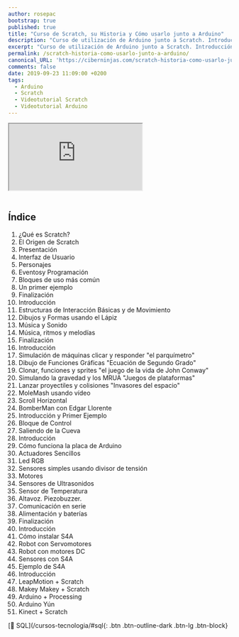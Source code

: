 ```yaml
---
author: rosepac
bootstrap: true
published: true
title: "Curso de Scratch, su Historia y Cómo usarlo junto a Arduino"
description: "Curso de utilización de Arduino junto a Scratch. Introducción, su historia y técnicas de uso paso a paso"
excerpt: "Curso de utilización de Arduino junto a Scratch. Introducción, su historia y técnicas de uso paso a paso"
permalink: /scratch-historia-como-usarlo-junto-a-arduino/
canonical_URL: 'https://ciberninjas.com/scratch-historia-como-usarlo-junto-a-arduino/'
comments: false
date: 2019-09-23 11:09:00 +0200
tags:
  - Arduino
  - Scratch
  - Videotutorial Scratch
  - Videotutorial Arduino
---
```


<div class="embed-responsive embed-responsive-16by9">
  <iframe class="embed-responsive-item" src="https://www.youtube-nocookie.com/embed/videoseries?list=PL5tA44GpyFntFHtHd6Zxb2xQZpxwOfeu3" allowfullscreen></iframe>
</div><br/>

## Índice

1. ¿Qué es Scratch?
2. El Origen de Scratch
3. Presentación
4. Interfaz de Usuario
5. Personajes
6. Eventosy Programación
7. Bloques de uso más común
8. Un primer ejemplo
9. Finalización
10. Introducción
11. Estructuras de Interacción Básicas y de Movimiento
12. Dibujos y Formas usando el Lápiz
13. Música y Sonido
14. Música, ritmos y melod&iacute;as
15. Finalización
16. Introducción
17. Simulación de máquinas clicar y responder "el parqu&iacute;metro"
18. Dibujo de Funciones Gráficas "Ecuación de Segundo Grado"
19. Clonar, funciones y sprites "el juego de la vida de John Conway"
20. Simulando la gravedad y los MRUA "Juegos de plataformas"
21. Lanzar proyectiles y colisiones "Invasores del espacio"
22. MoleMash usando v&iacute;deo
23. Scroll Horizontal
24. BomberMan con Edgar Llorente
25. Introducción y Primer Ejemplo
26. Bloque de Control
27. Saliendo de la Cueva
28. Introducción
29. Cómo funciona la placa de Arduino
30. Actuadores Sencillos
31. Led RGB
32. Sensores simples usando divisor de tensión
33. Motores
34. Sensores de Ultrasonidos
35. Sensor de Temperatura
36. Altavoz. Piezobuzzer.
37. Comunicación en serie
38. Alimentación y bater&iacute;as
39. Finalización
40. Introducción
41. Cómo instalar S4A
42. Robot con Servomotores
43. Robot con motores DC
44. Sensores con S4A
45. Ejemplo de S4A
46. Introducción
47. LeapMotion + Scratch
48. Makey Makey + Scratch
49. Arduino + Processing
50. Arduino Yún
51. Kinect + Scratch

[🧠 SQL](/cursos-tecnologia/#sql{: .btn .btn-outline-dark .btn-lg .btn-block}
